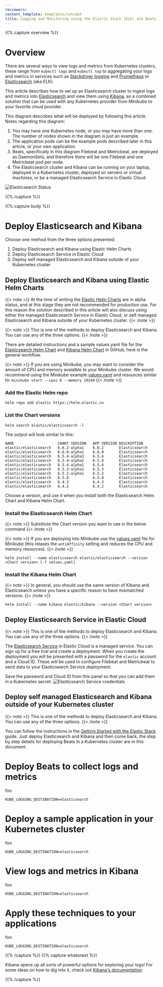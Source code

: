 ```yaml
---
reviewers:
content_template: templates/concept
title: Logging and Monitoring using the Elastic Stack (ELK) and Beats
---
```


{{% capture overview %}}

# Overview
There are several ways to view logs and metrics from Kubernetes clusters, these range from
`kubectl logs` and `kubectl top` to aggregating your logs and metrics in services such as
[Stackdriver logging](https://cloud.google.com/logging/) and [Prometheus](https://prometheus.io/)
or [Elasticsearch](https://www.elastic.co/solutions/logging) (aka ELK).

This article describes how to set up an Elasticsearch cluster to ingest logs and metrics into
[Elasticsearch](https://www.elastic.co/products/elasticsearch) and view
them using [Kibana](https://www.elastic.co/products/kibana), as a combined
solution that can be used with any Kubernetes provider from Minikube to your favorite cloud provider.

This diagram describes what will be deployed by following this article.  Notes regarding this diagram:

1. You may have one Kubernetes node, or you may have more than one.  The number of nodes shown in the diagram is just an example.
1. The application pods can be the example pods described later in this article, or your own application.
1. Beats, specifically in this diagram Filebeat and Metricbeat, are deployed as DaemonSets, and therefore there will be one Filebeat and one Metricbeat pod per node.
1. The Elasticsearch cluster and Kibana can be running on your laptop, deployed in a Kubernetes cluster, deployed on servers or virtual machines, or be a managed Elasticsearch Service in Elastic Cloud.

![Elasticsearch Status](/images/docs/k8s-nodes-elastic.png)

{{% /capture %}}

{{% capture body %}}

# Deploy Elasticsearch and Kibana

Choose one method from the three options presented:

1. Deploy Elasticsearch and Kibana using Elastic Helm Charts
1. Deploy Elasticsearch Service in Elastic Cloud
1. Deploy self managed Elasticsearch and Kibana outside of your Kubernetes cluster

## Deploy Elasticsearch and Kibana using Elastic Helm Charts
{{< note >}}
At the time of writing the [Elastic Helm Charts](https://github.com/elastic/helm-charts) are in alpha status,
and at this stage they are not recommended for production use. For this reason the solution described in this
article will also discuss using either the managed Elasticsearch Service in Elastic Cloud, or self managed
Elasticsearch and Kibana outside of your Kubernetes cluster.
{{< /note >}}

{{< note >}}
This is one of the methods to deploy Elasticsearch and Kibana.  You can use any of the three options.
{{< /note >}}

There are detailed instructions and a sample values.yaml file for the [Elasticsearch Helm Chart](https://github.com/elastic/helm-charts/tree/master/elasticsearch) and [Kibana Helm Chart](https://github.com/elastic/helm-charts/tree/master/kibana) in GitHub, here is the general workflow.

{{< note >}}
If you are using Minikube, you may want to consider the amount of CPU and memory avaialble to your Minikube cluster.  We would recommend using the Minikube example [values.yaml](https://github.com/elastic/helm-charts/blob/master/elasticsearch/examples/minikube/values.yaml) and resources similar to:
`minikube start --cpus 6 --memory 10240`
{{< /note >}}

### Add the Elastic Helm repo

```shell
helm repo add elastic https://helm.elastic.co
```
### List the Chart versions

```shell
helm search elastic/elasticsearch -l
```
The output will look similar to this:
```
NAME                 	CHART VERSION	APP VERSION	DESCRIPTION  
elastic/elasticsearch	6.6.2-alpha1 	6.6.2      	Elasticsearch
elastic/elasticsearch	6.6.0-alpha1 	6.6.0      	Elasticsearch
elastic/elasticsearch	6.5.4-alpha3 	6.5.4      	Elasticsearch
elastic/elasticsearch	6.5.4-alpha2 	6.5.4      	Elasticsearch
elastic/elasticsearch	6.5.4-alpha1 	6.5.4      	Elasticsearch
elastic/elasticsearch	6.5.3-alpha1 	6.5.3      	Elasticsearch
elastic/elasticsearch	6.5.2-alpha1 	6.5.2      	Elasticsearch
elastic/elasticsearch	6.5.0        	6.5.0      	Elasticsearch
elastic/elasticsearch	6.4.3        	6.4.3      	Elasticsearch
elastic/elasticsearch	6.4.2        	6.4.2      	Elasticsearch
```

Choose a version, and use it when you install both the Elasticsearch Helm Chart and Kibana Helm Chart.

### Install the Elasticsearch Helm Chart

{{< note >}}
Substitute the Chart version you want to use in the below command
{{< /note >}}

{{< note >}}
If you are deploying into Minikube use the [values.yaml](https://github.com/elastic/helm-charts/blob/master/elasticsearch/examples/minikube/values.yaml) file for Minikube (this relaxes the `antiAffinity` setting and reduces the CPU and memory resources).
{{< /note >}}

```shell
helm install --name elasticsearch elastic/elasticsearch --version <Chart version> [-f values.yaml]
```

### Install the Kibana Helm Chart
{{< note >}}
In general, you should use the same version of Kibana and Elasticsearch unless you have a specific reason to have mismatched versions.
{{< /note >}}

```shell
helm install --name kibana elastic/kibana --version <Chart version>
```

## Deploy Elasticsearch Service in Elastic Cloud
{{< note >}}
This is one of the methods to deploy Elasticsearch and Kibana.  You can use any of the three options.
{{< /note >}}

The [Elasticsearch Service](https://www.elastic.co/cloud/elasticsearch-service/signup) in Elastic Cloud is a managed service.  You can sign up for a free trial and create a deployment.  When you create the deployment you will be presented with a password for the `elastic` account and a Cloud ID.  These will be used to configure Filebeat and Metricbeat to send data to your Elasticsearch Service deployment.

Save the password and Cloud ID from this panel so that you can add them in a Kubernetes secret:
![Elasticsearch Service credentials](/images/docs/elasticsearch-service-credentials.png)

## Deploy self managed Elasticsearch and Kibana outside of your Kubernetes cluster
{{< note >}}
This is one of the methods to deploy Elasticsearch and Kibana.  You can use any of the three options.
{{< /note >}}

You can follow the instructions in the [Getting Started with the Elastic Stack](https://www.elastic.co/guide/en/elastic-stack-get-started/current/get-started-elastic-stack.html)
 guide.  Just deploy Elasticsearch and Kibana and then come back, the step by step details for deploying Beats in a Kubernetes cluster are in this document.

# Deploy Beats to collect logs and metrics
foo
```shell
KUBE_LOGGING_DESTINATION=elasticsearch
```

# Deploy a sample application in your Kubernetes cluster
foo
```shell
KUBE_LOGGING_DESTINATION=elasticsearch
```

# View logs and metrics in Kibana
foo
```shell
KUBE_LOGGING_DESTINATION=elasticsearch
```

# Apply these techniques to your applications
foo
```shell
KUBE_LOGGING_DESTINATION=elasticsearch
```

{{% /capture %}}
{{% capture whatsnext %}}

Kibana opens up all sorts of powerful options for exploring your logs! For some
ideas on how to dig into it, check out [Kibana's documentation](https://www.elastic.co/guide/en/kibana/current/discover.html).

{{% /capture %}}
